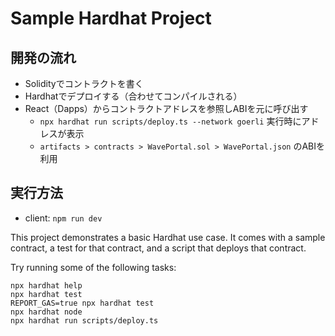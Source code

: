 # Sample Hardhat Project

## 開発の流れ

- Solidityでコントラクトを書く
- Hardhatでデプロイする（合わせてコンパイルされる）
- React（Dapps）からコントラクトアドレスを参照しABIを元に呼び出す
  - `npx hardhat run scripts/deploy.ts --network goerli` 実行時にアドレスが表示
  - `artifacts > contracts > WavePortal.sol > WavePortal.json` のABIを利用

## 実行方法

- client: `npm run dev`

This project demonstrates a basic Hardhat use case. It comes with a sample contract, a test for that contract, and a script that deploys that contract.

Try running some of the following tasks:

```shell
npx hardhat help
npx hardhat test
REPORT_GAS=true npx hardhat test
npx hardhat node
npx hardhat run scripts/deploy.ts
```
